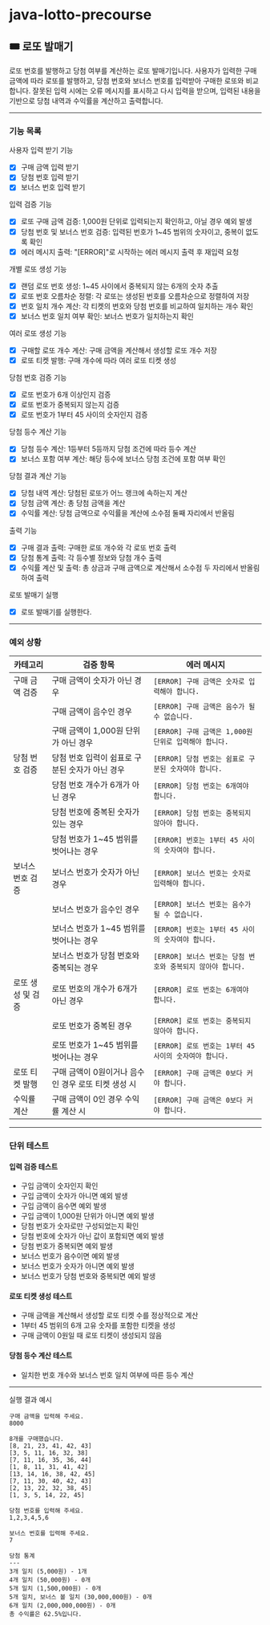 # java-lotto-precourse

## 🎟️ 로또 발매기

로또 번호를 발행하고 당첨 여부를 계산하는 로또 발매기입니다. 
사용자가 입력한 구매 금액에 따라 로또를 발행하고, 
당첨 번호와 보너스 번호를 입력받아 구매한 로또와 비교합니다. 
잘못된 입력 시에는 오류 메시지를 표시하고 다시 입력을 받으며,
입력된 내용을 기반으로 당첨 내역과 수익률을 계산하고 출력합니다.


---

### 기능 목록

사용자 입력 받기 기능
* [X] 구매 금액 입력 받기
* [X] 당첨 번호 입력 받기
* [X] 보너스 번호 입력 받기

입력 검증 기능
* [X] 로또 구매 금액 검증: 1,000원 단위로 입력되는지 확인하고, 아닐 경우 예외 발생
* [X] 당첨 번호 및 보너스 번호 검증: 입력된 번호가 1~45 범위의 숫자이고, 중복이 없도록 확인
* [X] 에러 메시지 출력: "[ERROR]"로 시작하는 에러 메시지 출력 후 재입력 요청

개별 로또 생성 기능
* [X] 랜덤 로또 번호 생성: 1~45 사이에서 중복되지 않는 6개의 숫자 추출
* [X] 로또 번호 오름차순 정렬: 각 로또는 생성된 번호를 오름차순으로 정렬하여 저장
* [X] 번호 일치 개수 계산: 각 티켓의 번호와 당첨 번호를 비교하여 일치하는 개수 확인
* [X] 보너스 번호 일치 여부 확인: 보너스 번호가 일치하는지 확인

여러 로또 생성 기능
* [X] 구매할 로또 개수 계산: 구매 금액을 계산해서 생성할 로또 개수 저장
* [X] 로또 티켓 발행: 구매 개수에 따라 여러 로또 티켓 생성

당첨 번호 검증 기능
* [X] 로또 번호가 6개 이상인지 검증
* [X] 로또 번호가 중복되지 않는지 검증
* [X] 로또 번호가 1부터 45 사이의 숫자인지 검증

당첨 등수 계산 기능
* [X] 당첨 등수 계산: 1등부터 5등까지 당첨 조건에 따라 등수 계산
* [X] 보너스 포함 여부 계산: 해당 등수에 보너스 당첨 조건에 포함 여부 확인

당첨 결과 계산 기능 
* [X] 당첨 내역 계산: 당첨된 로또가 어느 랭크에 속하는지 계산
* [X] 당첨 금액 계산: 총 당첨 금액을 계산
* [X] 수익률 계산: 당첨 금액으로 수익률을 계산에 소수점 둘째 자리에서 반올림

출력 기능
* [X] 구매 결과 출력: 구매한 로또 개수와 각 로또 번호 출력
* [X] 당첨 통계 출력: 각 등수별 정보와 당첨 개수 출력
* [X] 수익률 계산 및 출력: 총 상금과 구매 금액으로 계산해서 소수점 두 자리에서 반올림하여 출력

로또 발매기 실행
* [X] 로또 발매기를 실행한다.


---


### 예외 상황

| 카테고리                | 검증 항목                                          | 에러 메시지                                  |
|-------------------------|--------------------------------------------------|---------------------------------------------|
| 구매 금액 검증          | 구매 금액이 숫자가 아닌 경우                       | `[ERROR] 구매 금액은 숫자로 입력해야 합니다.` |
|                         | 구매 금액이 음수인 경우                           | `[ERROR] 구매 금액은 음수가 될 수 없습니다.` |
|                         | 구매 금액이 1,000원 단위가 아닌 경우               | `[ERROR] 구매 금액은 1,000원 단위로 입력해야 합니다.` |
| 당첨 번호 검증          | 당첨 번호 입력이 쉼표로 구분된 숫자가 아닌 경우     | `[ERROR] 당첨 번호는 쉼표로 구분된 숫자여야 합니다.` |
|                         | 당첨 번호 개수가 6개가 아닌 경우                  | `[ERROR] 당첨 번호는 6개여야 합니다.`        |
|                         | 당첨 번호에 중복된 숫자가 있는 경우               | `[ERROR] 당첨 번호는 중복되지 않아야 합니다.` |
|                         | 당첨 번호가 1~45 범위를 벗어나는 경우             | `[ERROR] 번호는 1부터 45 사이의 숫자여야 합니다.` |
| 보너스 번호 검증        | 보너스 번호가 숫자가 아닌 경우                     | `[ERROR] 보너스 번호는 숫자로 입력해야 합니다.` |
|                         | 보너스 번호가 음수인 경우                         | `[ERROR] 보너스 번호는 음수가 될 수 없습니다.` |
|                         | 보너스 번호가 1~45 범위를 벗어나는 경우           | `[ERROR] 번호는 1부터 45 사이의 숫자여야 합니다.` |
|                         | 보너스 번호가 당첨 번호와 중복되는 경우           | `[ERROR] 보너스 번호는 당첨 번호와 중복되지 않아야 합니다.` |
| 로또 생성 및 검증       | 로또 번호의 개수가 6개가 아닌 경우                | `[ERROR] 로또 번호는 6개여야 합니다.`        |
|                         | 로또 번호가 중복된 경우                           | `[ERROR] 로또 번호는 중복되지 않아야 합니다.` |
|                         | 로또 번호가 1~45 범위를 벗어나는 경우             | `[ERROR] 로또 번호는 1부터 45 사이의 숫자여야 합니다.` |
| 로또 티켓 발행          | 구매 금액이 0원이거나 음수인 경우 로또 티켓 생성 시 | `[ERROR] 구매 금액은 0보다 커야 합니다.`      |
| 수익률 계산             | 구매 금액이 0인 경우 수익률 계산 시                | `[ERROR] 구매 금액은 0보다 커야 합니다.`      | 


---

### 단위 테스트
#### 입력 검증 테스트
- 구입 금액이 숫자인지 확인
- 구입 금액이 숫자가 아니면 예외 발생
- 구입 금액이 음수면 예외 발생
- 구입 금액이 1,000원 단위가 아니면 예외 발생
- 당첨 번호가 숫자로만 구성되었는지 확인
- 당첨 번호에 숫자가 아닌 값이 포함되면 예외 발생
- 당첨 번호가 중복되면 예외 발생
- 보너스 번호가 음수이면 예외 발생
- 보너스 번호가 숫자가 아니면 예외 발생
- 보너스 번호가 당첨 번호와 중복되면 예외 발생

#### 로또 티켓 생성 테스트
- 구매 금액을 계산해서 생성할 로또 티켓 수를 정상적으로 계산
- 1부터 45 범위의 6개 고유 숫자를 포함한 티켓을 생성
- 구매 금액이 0원일 때 로또 티켓이 생성되지 않음

#### 당첨 등수 계산 테스트
- 일치한 번호 개수와 보너스 번호 일치 여부에 따른 등수 계산

---

실행 결과 예시
```
구매 금액을 입력해 주세요.
8000

8개를 구매했습니다.
[8, 21, 23, 41, 42, 43]
[3, 5, 11, 16, 32, 38]
[7, 11, 16, 35, 36, 44]
[1, 8, 11, 31, 41, 42]
[13, 14, 16, 38, 42, 45]
[7, 11, 30, 40, 42, 43]
[2, 13, 22, 32, 38, 45]
[1, 3, 5, 14, 22, 45]

당첨 번호를 입력해 주세요.
1,2,3,4,5,6

보너스 번호를 입력해 주세요.
7

당첨 통계
---
3개 일치 (5,000원) - 1개
4개 일치 (50,000원) - 0개
5개 일치 (1,500,000원) - 0개
5개 일치, 보너스 볼 일치 (30,000,000원) - 0개
6개 일치 (2,000,000,000원) - 0개
총 수익률은 62.5%입니다.
```